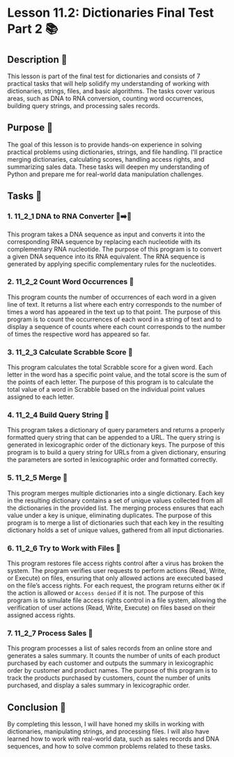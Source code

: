 # Lesson 11.2: Dictionaries Final Test Part 2 📚

## Description 📝

This lesson is part of the final test for dictionaries and consists of 7 practical tasks that will help solidify my understanding of working with dictionaries, strings, files, and basic algorithms.
The tasks cover various areas, such as DNA to RNA conversion, counting word occurrences, building query strings, and processing sales records.

## Purpose 🎯

The goal of this lesson is to provide hands-on experience in solving practical problems using dictionaries, strings, and file handling.
I'll practice merging dictionaries, calculating scores, handling access rights, and summarizing sales data.
These tasks will deepen my understanding of Python and prepare me for real-world data manipulation challenges.

## Tasks 📜

### 1. 11_2_1 DNA to RNA Converter 🧬➡️🧪

This program takes a DNA sequence as input and converts it into the corresponding RNA sequence by replacing each nucleotide with its complementary RNA nucleotide.
The purpose of this program is to convert a given DNA sequence into its RNA equivalent. The RNA sequence is generated by applying specific complementary rules for the nucleotides.

### 2. 11_2_2 Count Word Occurrences 📝

This program counts the number of occurrences of each word in a given line of text. It returns a list where each entry corresponds to the number of times a word has appeared in the text up to that point.
The purpose of this program is to count the occurrences of each word in a string of text and to display a sequence of counts where each count corresponds to the number of times the respective word has appeared so far.

### 3. 11_2_3 Calculate Scrabble Score 📝

This program calculates the total Scrabble score for a given word. Each letter in the word has a specific point value, and the total score is the sum of the points of each letter.
The purpose of this program is to calculate the total value of a word in Scrabble based on the individual point values assigned to each letter.

### 4. 11_2_4 Build Query String 📝

This program takes a dictionary of query parameters and returns a properly formatted query string that can be appended to a URL. The query string is generated in lexicographic order of the dictionary keys.
The purpose of this program is to build a query string for URLs from a given dictionary, ensuring the parameters are sorted in lexicographic order and formatted correctly.

### 5. 11_2_5 Merge 📝

This program merges multiple dictionaries into a single dictionary. Each key in the resulting dictionary contains a set of unique values collected from all the dictionaries in the provided list. The merging process ensures that each value under a key is unique, eliminating duplicates.
The purpose of this program is to merge a list of dictionaries such that each key in the resulting dictionary holds a set of unique values, gathered from all input dictionaries.

### 6. 11_2_6 Try to Work with Files 📝

This program restores file access rights control after a virus has broken the system. The program verifies user requests to perform actions (Read, Write, or Execute) on files, ensuring that only allowed actions are executed based on the file’s access rights. For each request, the program returns either `OK` if the action is allowed or `Access denied` if it is not.
The purpose of this program is to simulate file access rights control in a file system, allowing the verification of user actions (Read, Write, Execute) on files based on their assigned access rights.

### 7. 11_2_7 Process Sales 📝

This program processes a list of sales records from an online store and generates a sales summary. It counts the number of units of each product purchased by each customer and outputs the summary in lexicographic order by customer and product names.
The purpose of this program is to track the products purchased by customers, count the number of units purchased, and display a sales summary in lexicographic order.

## Conclusion 🚀

By completing this lesson, I will have honed my skills in working with dictionaries, manipulating strings, and processing files.
I will also have learned how to work with real-world data, such as sales records and DNA sequences, and how to solve common problems related to these tasks.
